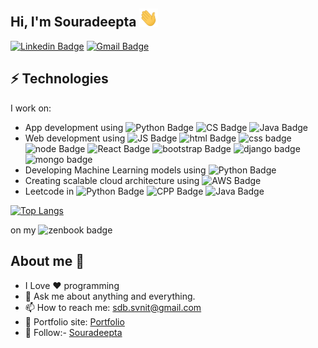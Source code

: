 <h2> Hi, I'm Souradeepta <img src="https://raw.githubusercontent.com/ABSphreak/ABSphreak/master/gifs/Hi.gif" width="30px"> </h2>

[![Linkedin Badge](https://img.shields.io/badge/-souradeepta-blue?style=flat-square&logo=Linkedin&logoColor=white&link=https://www.linkedin.com/in/minalvaity/)](https://www.linkedin.com/in/souradeepta/) 
[![Gmail Badge](https://img.shields.io/badge/-sdb.svnit@gmail.com-c14438?style=flat-square&logo=Gmail&logoColor=white&link=mailto:minal.vaity95@gmail.com)](mailto:sdb.svnit@gmail.com)


## ⚡ Technologies
I work on:
- App development using ![Python Badge](https://img.shields.io/badge/python-%233776AB.svg?&style=for-the-badge&logo=python&logoColor=white)
![CS Badge](https://img.shields.io/badge/c%20sharp-%23239120.svg?&style=for-the-badge&logo=c%20sharp&logoColor=white)
![Java Badge](https://img.shields.io/badge/java-%23ED8B00.svg?&style=for-the-badge&logo=java&logoColor=white)
- Web development using ![JS Badge](https://img.shields.io/badge/javascript-%23F7DF1E.svg?&style=for-the-badge&logo=javascript&logoColor=black)
![html Badge](https://img.shields.io/badge/html5%20-%23E34F26.svg?&style=for-the-badge&logo=html5&logoColor=white)
![css badge](https://img.shields.io/badge/css3%20-%231572B6.svg?&style=for-the-badge&logo=css3&logoColor=white)
![node Badge](https://img.shields.io/badge/node.js%20-%2343853D.svg?&style=for-the-badge&logo=node.js&logoColor=white)
![React Badge](https://img.shields.io/badge/react%20-%2320232a.svg?&style=for-the-badge&logo=react&logoColor=%2361DAFB)
![bootstrap Badge](https://img.shields.io/badge/bootstrap%20-%23563D7C.svg?&style=for-the-badge&logo=bootstrap&logoColor=white)
![django badge](https://img.shields.io/badge/django%20-%23092E20.svg?&style=for-the-badge&logo=django&logoColor=white)
![mongo badge](https://img.shields.io/badge/MongoDB-%234ea94b.svg?&style=for-the-badge&logo=mongodb&logoColor=white)
- Developing Machine Learning models using ![Python Badge](https://img.shields.io/badge/python-%233776AB.svg?&style=for-the-badge&logo=python&logoColor=white)
- Creating scalable cloud architecture using ![AWS Badge](https://img.shields.io/badge/Amazon%20AWS-%23232F3E?logo=amazon-aws&logoColor=white&style=for-the-badge)
- Leetcode in ![Python Badge](https://img.shields.io/badge/python-%233776AB.svg?&style=for-the-badge&logo=python&logoColor=white)
![CPP Badge](https://img.shields.io/badge/c++%20-%2300599C.svg?&style=for-the-badge&logo=c%2B%2B&logoColor=white)
![Java Badge](https://img.shields.io/badge/java-%23ED8B00.svg?&style=for-the-badge&logo=java&logoColor=white)

[![Top Langs](https://github-readme-stats.vercel.app/api/top-langs/?username=souradeepta&layout=compact)](https://github.com/anuraghazra/github-readme-stats)

on my ![zenbook badge](https://img.shields.io/badge/windows-asus%20zenbook%203-%230078D6.svg?&style=for-the-badge&logo=windows&logoColor=white)

## About me 🤔
- I Love ❤️ programming
- 💬 Ask me about anything and everything.
- 📫 How to reach me: sdb.svnit@gmail.com
- 🎯 Portfolio site: [Portfolio](https://souradeepta.github.io)
- 🔔 Follow:- [Souradeepta](https://www.instagram.com/daft_wanderer)


